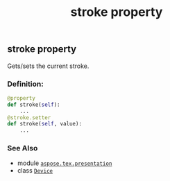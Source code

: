 ﻿---
title: stroke property
second_title: Aspose.TeX for Python via .NET API References
description: 
type: docs
weight: 220
url: /python-net/aspose.tex.presentation/device/stroke/
is_root: false
---

## stroke property


Gets/sets the current stroke.
### Definition:
```python
@property
def stroke(self):
    ...
@stroke.setter
def stroke(self, value):
    ...
```

### See Also
* module [`aspose.tex.presentation`](../../)
* class [`Device`](/tex/python-net/aspose.tex.presentation/device)
